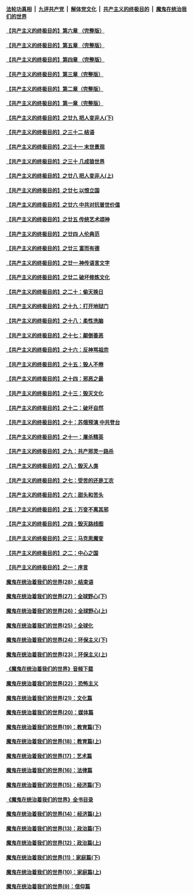 ####  [法轮功真相](../../../../basic/blob/master/README.md?t=01222239) &nbsp;|&nbsp; [九评共产党](../../../../9ping.md/blob/master/README.md?t=01222239) &nbsp;|&nbsp; [解体党文化](../../../../jtdwh.md/blob/master/README.md?t=01222239)  &nbsp;|&nbsp; [共产主义的终极目的](../../../../gczydzjmd.md/blob/master/README.md?t=01222239) &nbsp;|&nbsp; [魔鬼在统治我们的世界](../../../../mgztzwmdsj.md/blob/master/README.md?t=01222239) 

#### [【共产主义的终极目的】第六章 （完整版）](../pages/nsc422/n11428913.md?t=01222239) 

#### [【共产主义的终极目的】第五章 （完整版）](../pages/nsc422/n11428912.md?t=01222239) 

#### [【共产主义的终极目的】第四章 （完整版）](../pages/nsc422/n11428907.md?t=01222239) 

#### [【共产主义的终极目的】第三章（完整版）](../pages/nsc422/n11428848.md?t=01222239) 

#### [【共产主义的终极目的】第二章（完整版）](../pages/nsc422/n11428831.md?t=01222239) 

#### [【共产主义的终极目的】第一章（完整版）](../pages/nsc422/n11417651.md?t=01222239) 

#### [【共产主义的终极目的】之廿九 把人变非人(下)](../pages/nsc422/n11344140.md?t=01222239) 

#### [【共产主义的终极目的】之三十二 结语](../pages/nsc422/n11360535.md?t=01222239) 

#### [【共产主义的终极目的】之三十一 末世景观](../pages/nsc422/n11351129.md?t=01222239) 

#### [【共产主义的终极目的】之三十 几成狼世界](../pages/nsc422/n11348280.md?t=01222239) 

#### [【共产主义的终极目的】之廿八 把人变非人(上)](../pages/nsc422/n11340492.md?t=01222239) 

#### [【共产主义的终极目的】之廿七 以恨立国](../pages/nsc422/n11336944.md?t=01222239) 

#### [【共产主义的终极目的】之廿六 中共对抗普世价值](../pages/nsc422/n11324785.md?t=01222239) 

#### [【共产主义的终极目的】之廿五 传统艺术颂神](../pages/nsc422/n11296396.md?t=01222239) 

#### [【共产主义的终极目的】之廿四 人伦典范](../pages/nsc422/n11296397.md?t=01222239) 

#### [【共产主义的终极目的】之廿三 富而有德](../pages/nsc422/n11283598.md?t=01222239) 

#### [【共产主义的终极目的】之廿一 神传语言文字](../pages/nsc422/n11263265.md?t=01222239) 

#### [【共产主义的终极目的】之廿二 破坏修炼文化](../pages/nsc422/n11245728.md?t=01222239) 

#### [【共产主义的终极目的】之二十：偷天换日](../pages/nsc422/n11238846.md?t=01222239) 

#### [【共产主义的终极目的】之十九：打开地狱门](../pages/nsc422/n11206376.md?t=01222239) 

#### [【共产主义的终极目的】之十八：柔性洗脑](../pages/nsc422/n11199994.md?t=01222239) 

#### [【共产主义的终极目的】之十七：颠倒善恶](../pages/nsc422/n11179782.md?t=01222239) 

#### [【共产主义的终极目的】之十六：反神骂祖宗](../pages/nsc422/n11166798.md?t=01222239) 

#### [【共产主义的终极目的】之十五：毁人不倦](../pages/nsc422/n11166792.md?t=01222239) 

#### [【共产主义的终极目的】之十四：邪恶之最](../pages/nsc422/n11150249.md?t=01222239) 

#### [【共产主义的终极目的】之十三：毁灭文化](../pages/nsc422/n11135227.md?t=01222239) 

#### [【共产主义的终极目的】之十二：破坏自然](../pages/nsc422/n11135214.md?t=01222239) 

#### [【共产主义的终极目的】之十：苏俄预演 中共登台](../pages/nsc422/n11118424.md?t=01222239) 

#### [【共产主义的终极目的】之十一：屠杀精英](../pages/nsc422/n11118442.md?t=01222239) 

#### [【共产主义的终极目的】之九：共产邪灵一路杀](../pages/nsc422/n11114139.md?t=01222239) 

#### [【共产主义的终极目的】之八：毁灭人类](../pages/nsc422/n11108503.md?t=01222239) 

#### [【共产主义的终极目的】之七：受苦的还是工农](../pages/nsc422/n11101809.md?t=01222239) 

#### [【共产主义的终极目的】之六：甜头和苦头](../pages/nsc422/n11096971.md?t=01222239) 

#### [【共产主义的终极目的】之五：万变不离其邪](../pages/nsc422/n11091285.md?t=01222239) 

#### [【共产主义的终极目的】之四：毁灭路线图](../pages/nsc422/n11086284.md?t=01222239) 

#### [【共产主义的终极目的】之三：马克思魔变](../pages/nsc422/n11061941.md?t=01222239) 

#### [【共产主义的终极目的】之二：中心之国](../pages/nsc422/n11047728.md?t=01222239) 

#### [【共产主义的终极目的】之一：序言](../pages/nsc422/n11086077.md?t=01222239) 

#### [魔鬼在统治着我们的世界(28)：结束语](../pages/nsc422/n10936246.md?t=01222239) 

#### [魔鬼在统治着我们的世界(27)：全球野心(下)](../pages/nsc422/n10928319.md?t=01222239) 

#### [魔鬼在统治着我们的世界(26)：全球野心(上)](../pages/nsc422/n10900318.md?t=01222239) 

#### [魔鬼在统治着我们的世界(25)：全球化](../pages/nsc422/n10788205.md?t=01222239) 

#### [魔鬼在统治着我们的世界(24)：环保主义(下)](../pages/nsc422/n10695307.md?t=01222239) 

#### [魔鬼在统治着我们的世界(23)：环保主义(上)](../pages/nsc422/n10688613.md?t=01222239) 

#### [《魔鬼在统治着我们的世界》音频下载](../pages/nsc422/n10635553.md?t=01222239) 

#### [魔鬼在统治着我们的世界(22)：恐怖主义](../pages/nsc422/n10614727.md?t=01222239) 

#### [魔鬼在统治着我们的世界(21)：文化篇](../pages/nsc422/n10597706.md?t=01222239) 

#### [魔鬼在统治着我们的世界(20)：媒体篇](../pages/nsc422/n10586579.md?t=01222239) 

#### [魔鬼在统治着我们的世界(19)：教育篇(下)](../pages/nsc422/n10564808.md?t=01222239) 

#### [魔鬼在统治着我们的世界(18)：教育篇(上)](../pages/nsc422/n10526970.md?t=01222239) 

#### [魔鬼在统治着我们的世界(17)：艺术篇](../pages/nsc422/n10499093.md?t=01222239) 

#### [魔鬼在统治着我们的世界(16)：法律篇](../pages/nsc422/n10485969.md?t=01222239) 

#### [魔鬼在统治着我们的世界(15)：经济篇(下)](../pages/nsc422/n10469975.md?t=01222239) 

#### [《魔鬼在统治着我们的世界》全书目录](../pages/nsc422/n10464261.md?t=01222239) 

#### [魔鬼在统治着我们的世界(14)：经济篇(上)](../pages/nsc422/n10457370.md?t=01222239) 

#### [魔鬼在统治着我们的世界(13)：政治篇(下)](../pages/nsc422/n10448270.md?t=01222239) 

#### [魔鬼在统治着我们的世界(12)：政治篇(上)](../pages/nsc422/n10444576.md?t=01222239) 

#### [魔鬼在统治着我们的世界(11)：家庭篇(下)](../pages/nsc422/n10440961.md?t=01222239) 

#### [魔鬼在统治着我们的世界(10)：家庭篇(上)](../pages/nsc422/n10435448.md?t=01222239) 

#### [魔鬼在统治着我们的世界(9)：信仰篇](../pages/nsc422/n10432159.md?t=01222239) 

